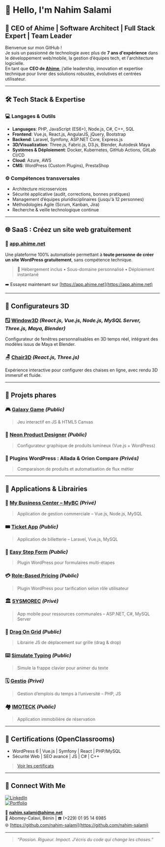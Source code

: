 # 👋 Hello, I'm **Nahim Salami**

## 🚀 CEO of Ahime | Software Architect | Full Stack Expert | Team Leader

Bienvenue sur mon GitHub !  
Je suis un passionné de technologie avec plus de **7 ans d'expérience** dans le développement web/mobile, la gestion d’équipes tech, et l'architecture logicielle.  
En tant que **CEO de [Ahime](https://ahime.net)**, j’allie leadership, innovation et expertise technique pour livrer des solutions robustes, évolutives et centrées utilisateur.

---

## 🛠️ Tech Stack & Expertise

### 💻 Langages & Outils
- **Languages**: PHP, JavaScript (ES6+), Node.js, C#, C++, SQL
- **Frontend**: Vue.js, React.js, AngularJS, jQuery, Bootstrap
- **Backend**: Laravel, Symfony, ASP.NET Core, Express.js
- **3D/Visualization**: Three.js, Fabric.js, D3.js, Blender, Autodesk Maya
- **Systèmes & Déploiement**: Docker, Kubernetes, GitHub Actions, GitLab CI/CD
- **Cloud**: Azure, AWS
- **CMS**: WordPress (Custom Plugins), PrestaShop

### ⚙️ Compétences transversales
- Architecture microservices
- Sécurité applicative (audit, corrections, bonnes pratiques)
- Management d’équipes pluridisciplinaires (jusqu'à 12 personnes)
- Méthodologies Agile (Scrum, Kanban, Jira)
- Recherche & veille technologique continue

---

## 🌐 SaaS : Créez un site web gratuitement

### 🧠 [app.ahime.net](https://app.ahime.net)
Une plateforme 100% automatisée permettant à **toute personne de créer un site WordPress gratuitement**, sans compétence technique.  
> 🚀 Hébergement inclus • Sous-domaine personnalisé • Déploiement instantané

➡️ Essayez maintenant sur [https://app.ahime.net](https://app.ahime.net)

---

## 🎨 Configurateurs 3D

### 🪟 [Window3D](https://window3d.ahime.net) *(React.js, Vue.js, Node.js, MySQL Server, Three.js, Maya, Blender)*
Configurateur de fenêtres personnalisables en 3D temps réel, intégrant des modèles issus de Maya et Blender.

### 🪑 [Chair3D](https://chair3d.ahime.net) *(React.js, Three.js)*
Expérience interactive pour configurer des chaises en ligne, avec rendu 3D immersif et fluide.

---

## 🌟 Projets phares

### 🎮 [Galaxy Game](https://github.com/nahim-salami/galaxy-game) *(Public)*
> Jeu interactif en JS & HTML5 Canvas

### 🛒 [Neon Product Designer](https://neonstore.be/neon-designer/) *(Public)*
> Configurateur graphique de produits lumineux (Vue.js + WordPress)

### 🧩 Plugins WordPress : Allada & Orion Compare *(Privés)*
> Comparaison de produits et automatisation de flux métier

---

## 🚧 Applications & Librairies

### 💼 [My Business Center – MyBC](https://github.com/nahim-salami/mybc-front) *(Privé)*
> Application de gestion commerciale – Vue.js, Node.js, MySQL

### 🎟️ [Ticket App](https://github.com/nahim-salami/ticket-app) *(Public)*
> Application de billetterie – Laravel, Vue.js, MySQL

### 📩 [Easy Step Form](https://github.com/Ahiime/EasyStepsForm) *(Public)*
> Plugin WordPress pour formulaires multi-étapes

### 💳 [Role-Based Pricing](https://github.com/Ahiime/Ahime-Role-Based-Pricing) *(Public)*
> Plugin WordPress pour tarification selon rôle utilisateur

### 🏛️ [SYSMOREC](https://github.com/nahim-salami/SYSMOREC) *(Privé)*
> App mobile pour ressources communales – ASP.NET, C#, MySQL Server

### 🧲 [Drag On Grid](https://github.com/nahim-salami/drag-on-grid) *(Public)*
> Librairie JS de déplacement sur grille (drag & drop)

### ⌨️ [Simulate Typing](https://github.com/nahim-salami/simulate-typing) *(Public)*
> Simule la frappe clavier pour animer du texte

### 🗓️ [Gestio](https://github.com/nahim-salami/Gestio) *(Privé)*
> Gestion d’emplois du temps à l’université – PHP, JS

### 🏘️ [IMOTECK](https://github.com/nahim-salami/IMOTECK) *(Public)*
> Application immobilière de réservation

---

## 📜 Certifications (OpenClassrooms)

- WordPress 6 | Vue.js | Symfony | React | PHP/MySQL
- Sécurité Web | SEO avancé | JS | C# | C++

> [Voir les certificats](https://openclassrooms.com/fr/user/nahim-salami)

---

## 🔗 Connect With Me

[![LinkedIn](https://img.shields.io/badge/-LinkedIn-blue?style=flat-square&logo=linkedin&logoColor=white)](https://linkedin.com/in/nahimsalami)  
[![Portfolio](https://img.shields.io/badge/-Ahime.net-%23000000?style=flat-square)](https://ahime.net)

📧 **nahim.salami@ahime.net**  
📍 Abomey-Calavi, Bénin | ☎️ (+229) 01 95 14 6985  
🌐 [https://github.com/nahim-salami](https://github.com/nahim-salami)

---

> _“Passion. Rigueur. Impact. J'écris du code qui change les choses.”_
